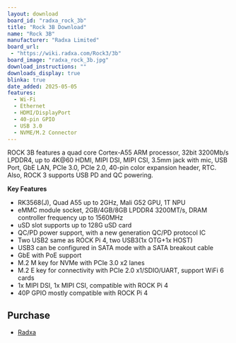 ```yaml
---
layout: download
board_id: "radxa_rock_3b"
title: "Rock 3B Download"
name: "Rock 3B"
manufacturer: "Radxa Limited"
board_url:
 - "https://wiki.radxa.com/Rock3/3b"
board_image: "radxa_rock_3b.jpg"
download_instructions: ""
downloads_display: true
blinka: true
date_added: 2025-05-05
features:
  - Wi-Fi
  - Ethernet
  - HDMI/DisplayPort
  - 40-pin GPIO
  - USB 3.0
  - NVME/M.2 Connector
---
```


ROCK 3B features a quad core Cortex-A55 ARM processor, 32bit 3200Mb/s LPDDR4, up to 4K@60 HDMI, MIPI DSI, MIPI CSI, 3.5mm jack with mic, USB Port, GbE LAN, PCIe 3.0, PCIe 2.0, 40-pin color expansion header, RTC. Also, ROCK 3 supports USB PD and QC powering.

**Key Features**
- RK3568(J), Quad A55 up to 2GHz, Mali G52 GPU, 1T NPU
- eMMC module socket, 2GB/4GB/8GB LPDDR4 3200MT/s, DRAM controller frequency up to 1560MHz
- uSD slot supports up to 128G uSD card
- QC/PD power support, with a new generation QC/PD protocol IC
- Two USB2 same as ROCK Pi 4, two USB3(1x OTG+1x HOST)
- USB3 can be configured in SATA mode with a SATA breakout cable
- GbE with PoE support
- M.2 M key for NVMe with PCIe 3.0 x2 lanes
- M.2 E key for connectivity with PCIe 2.0 x1/SDIO/UART, support WiFi 6 cards
- 1x MIPI DSI, 1x MIPI CSI, compatible with ROCK Pi 4
- 40P GPIO mostly compatible with ROCK Pi 4

## Purchase

* [Radxa](https://radxa.com/products/rock3/3b/)